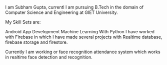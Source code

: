 I am Subham Gupta, currentl I am pursuing B.Tech in the domain of Computer Science and Engineering 
at GIET University.

My Skill Sets are:

Android App Development
Machine Learning With Python
I have worked with Firebase in which I have made 
several projects with Realtime database, firebase storage and firestore.

Currently I am working or face recognition attendance system which works in realtime face detection and recognition.
